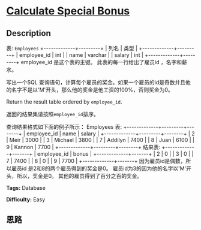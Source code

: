 # [Calculate Special Bonus][title]

## Description

表: `Employees`
            +-------------+---------+    | 列名        | 类型     |    +-------------+---------+    | employee_id | int     |    | name        | varchar |    | salary      | int     |    +-------------+---------+    employee_id 是这个表的主键。    此表的每一行给出了雇员id ，名字和薪水。    

写出一个SQL 查询语句，计算每个雇员的奖金。如果一个雇员的id是奇数并且他的名字不是以'M'开头，那么他的奖金是他工资的100%，否则奖金为0。

Return the result table ordered by `employee_id`.

返回的结果集请按照`employee_id`排序。

查询结果格式如下面的例子所示：
            Employees 表:    +-------------+---------+--------+    | employee_id | name    | salary |    +-------------+---------+--------+    | 2           | Meir    | 3000   |    | 3           | Michael | 3800   |    | 7           | Addilyn | 7400   |    | 8           | Juan    | 6100   |    | 9           | Kannon  | 7700   |    +-------------+---------+--------+        结果表:    +-------------+-------+    | employee_id | bonus |    +-------------+-------+    | 2           | 0     |    | 3           | 0     |    | 7           | 7400  |    | 8           | 0     |    | 9           | 7700  |    +-------------+-------+        因为雇员id是偶数，所以雇员id 是2和8的两个雇员得到的奖金是0。    雇员id为3的因为他的名字以'M'开头，所以，奖金是0。    其他的雇员得到了百分之百的奖金。    


**Tags:** Database

**Difficulty:** Easy

## 思路

[title]: https://leetcode-cn.com/problems/calculate-special-bonus
